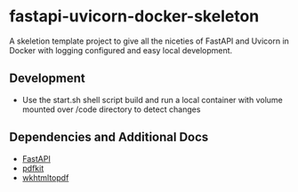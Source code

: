 # fastapi-uvicorn-docker-skeleton

A skeletion template project to give all the niceties of FastAPI and Uvicorn in Docker with logging configured and easy local development.

## Development

* Use the start.sh shell script build and run a local container with volume mounted over /code directory to detect changes

## Dependencies and Additional Docs

* [FastAPI](https://fastapi.tiangolo.com/deployment/docker/)
* [pdfkit](https://pypi.org/project/pdfkit/)
* [wkhtmltopdf](https://wkhtmltopdf.org/usage/wkhtmltopdf.txt)
